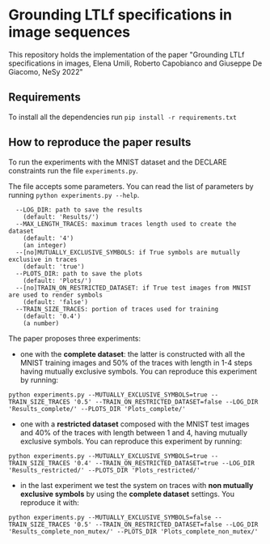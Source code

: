 # Grounding LTLf specifications in image sequences
This repository holds the implementation of the paper "Grounding LTLf specifications in images, Elena Umili, Roberto Capobianco and Giuseppe De Giacomo, NeSy 2022"
## Requirements
To install all the dependencies run 
`pip install -r requirements.txt`
## How to reproduce the paper results
To run the experiments with the MNIST dataset and the DECLARE constraints run the file `experiments.py`.

The file accepts some parameters. You can read the list of parameters by running `python experiments.py --help`.

```experiments.py:
  --LOG_DIR: path to save the results
    (default: 'Results/')
  --MAX_LENGTH_TRACES: maximum traces length used to create the dataset
    (default: '4')
    (an integer)
  --[no]MUTUALLY_EXCLUSIVE_SYMBOLS: if True symbols are mutually exclusive in traces
    (default: 'true')
  --PLOTS_DIR: path to save the plots
    (default: 'Plots/')
  --[no]TRAIN_ON_RESTRICTED_DATASET: if True test images from MNIST are used to render symbols
    (default: 'false')
  --TRAIN_SIZE_TRACES: portion of traces used for training
    (default: '0.4')
    (a number)
```
The paper proposes three experiments:
- one with the **complete dataset**: the latter is constructed with all the MNIST training images and 50% of the traces with length in 1-4 steps having mutually exclusive symbols. You can reproduce this experiment by running:
```
python experiments.py --MUTUALLY_EXCLUSIVE_SYMBOLS=true --TRAIN_SIZE_TRACES '0.5' --TRAIN_ON_RESTRICTED_DATASET=false --LOG_DIR 'Results_complete/' --PLOTS_DIR 'Plots_complete/'
```
- one with a **restricted dataset** composed with the MNIST test images and 40% of the traces with length between 1 and 4, having mutually exclusive symbols. You can reproduce this experiment by running:
```
python experiments.py --MUTUALLY_EXCLUSIVE_SYMBOLS=true --TRAIN_SIZE_TRACES '0.4' --TRAIN_ON_RESTRICTED_DATASET=true --LOG_DIR 'Results_restricted/' --PLOTS_DIR 'Plots_restricted/'
```
- in the last experiment we test the system on traces with **non mutually exclusive symbols** by using the **complete dataset** settings. You reproduce it with:
```
python experiments.py --MUTUALLY_EXCLUSIVE_SYMBOLS=false --TRAIN_SIZE_TRACES '0.5' --TRAIN_ON_RESTRICTED_DATASET=false --LOG_DIR 'Results_complete_non_mutex/' --PLOTS_DIR 'Plots_complete_non_mutex/'
```

